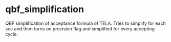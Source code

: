 # qbf_simplification

QBF simplification of acceptance formula of TELA.
Tries to simplify for each scc and then turns on precision flag and simplified for every accepting cycle.
